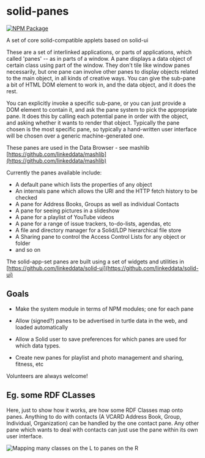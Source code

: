 # solid-panes

[![NPM Package](https://img.shields.io/npm/v/solid-panes.svg)](https://www.npmjs.com/package/solid-panes)

A set of core solid-compatible applets based on solid-ui

These are a set of interlinked applications, or parts of applications,
which called 'panes' -- as in parts of a window. A pane displays a data object of certain class using part of the window.
They don't tile like window panes necessarily, but one pane can involve other panes to display
objects related to the main object, in all kinds of creative ways. You can give the sub-pane a bit of
HTML DOM element to work in, and the data object, and it does the rest.

You can explicitly invoke a specific sub-pane, or you can just provide a DOM element to contain it,
and ask the pane system to pick the appropriate pane. It does this by calling each potential pane in order
with the object, and asking whether it wants to render that object. Typically the pane chosen is the most specific pane,
so typically a hand-written user interface will be chosen over a generic machine-generated one.

These panes are used in the Data Browser - see mashlib [https://github.com/linkeddata/mashlib](https://github.com/linkeddata/mashlib)

Currently the panes available include:

- A default pane which lists the properties of any object
- An internals pane which allows the URI and the HTTP fetch history to be checked
- A pane for Address Books, Groups as well as individual Contacts
- A pane for seeing pictures in a slideshow
- A pane for a playlist of YouTube videos
- A pane for a range of issue trackers, to-do-lists, agendas, etc
- A file and directory manager for a Solid/LDP hierarchical file store
- A Sharing pane to control the Access Control Lists for any object or folder
- and so on

The solid-app-set panes are built using a set of widgets and utilities in [https://github.com/linkeddata/solid-ui](https://github.com/linkeddata/solid-ui)

## Goals

- Make the system module in terms of NPM modules; one for each pane

- Allow (signed?) panes to be advertised in turtle data in the web, and loaded automatically

- Allow a Solid user to save preferences for which panes are used for which data types.

- Create new panes for playlist and photo management and sharing, fitness, etc

Volunteers are always welcome!

## Eg. some RDF CLasses

Here, just to show how it works, are how some RDF Classes map onto panes. Anything to do with
contacts (A VCARD Address Book, Group, Individual, Organization) can be handled by the one contact
pane. Any other pane which wants to deal with contacts can just use the pane within its own user interface.

![Mapping many classes on the L to panes on the R](https://solid.github.io/solid-panes/doc/images/panes-for-classes.svg)
